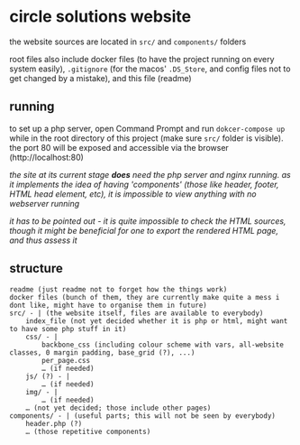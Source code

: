 # circle solutions website
the website sources are located in `src/` and `components/` folders

root files also include docker files (to have the project running on every system easily), `.gitignore` (for the macos' `.DS_Store`, and config files not to get changed by a mistake), and this file (readme)

## running
to set up a php server, open Command Prompt and run `dokcer-compose up` while in the root directory of this project (make sure `src/` folder is visible). the port 80 will be exposed and accessible via the browser (http://localhost:80)

*the site at its current stage **does** need the php server and nginx running. as it implements the idea of having 'components' (those like header, footer, HTML head element, etc), it is impossible to view anything with no webserver running*

*it has to be pointed out - it is quite impossible to check the HTML sources, though it might be beneficial for one to export the rendered HTML page, and thus assess it*

## structure
```
readme (just readme not to forget how the things work)
docker files (bunch of them, they are currently make quite a mess i dont like, might have to organise them in future)
src/ - | (the website itself, files are available to everybody)
    index_file (not yet decided whether it is php or html, might want to have some php stuff in it)
    css/ - |
        backbone_css (including colour scheme with vars, all-website classes, 0 margin padding, base_grid (?), ...)
        per_page.css
        … (if needed)
    js/ (?) - |
        … (if needed)
    img/ - |
        … (if needed)
    … (not yet decided; those include other pages)
components/ - | (useful parts; this will not be seen by everybody)
    header.php (?)
    … (those repetitive components)
```
